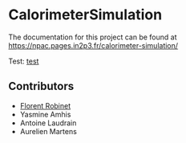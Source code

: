 # CalorimeterSimulation

The documentation for this project can be found at https://npac.pages.in2p3.fr/calorimeter-simulation/

Test: [test](./public)

## Contributors

- [Florent Robinet](mailto:robinet@lal.in2p3.fr)
- Yasmine Amhis
- Antoine Laudrain
- Aurelien Martens

